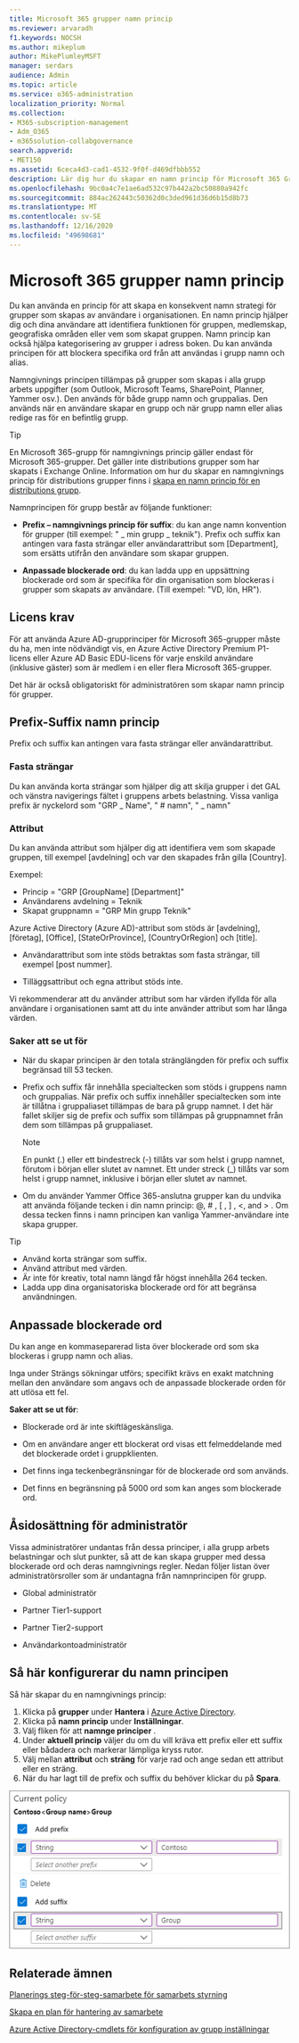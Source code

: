 ```yaml
---
title: Microsoft 365 grupper namn princip
ms.reviewer: arvaradh
f1.keywords: NOCSH
ms.author: mikeplum
author: MikePlumleyMSFT
manager: serdars
audience: Admin
ms.topic: article
ms.service: o365-administration
localization_priority: Normal
ms.collection:
- M365-subscription-management
- Adm_O365
- m365solution-collabgovernance
search.appverid:
- MET150
ms.assetid: 6ceca4d3-cad1-4532-9f0f-d469dfbbb552
description: Lär dig hur du skapar en namn princip för Microsoft 365 Groups.
ms.openlocfilehash: 9bc0a4c7e1ae6ad532c97b442a2bc50880a942fc
ms.sourcegitcommit: 884ac262443c50362d0c3ded961d36d6b15d8b73
ms.translationtype: MT
ms.contentlocale: sv-SE
ms.lasthandoff: 12/16/2020
ms.locfileid: "49698681"
---
```

# <a name="microsoft-365-groups-naming-policy"></a>Microsoft 365 grupper namn princip

Du kan använda en princip för att skapa en konsekvent namn strategi för grupper som skapas av användare i organisationen. En namn princip hjälper dig och dina användare att identifiera funktionen för gruppen, medlemskap, geografiska områden eller vem som skapat gruppen. Namn princip kan också hjälpa kategorisering av grupper i adress boken. Du kan använda principen för att blockera specifika ord från att användas i grupp namn och alias.

Namngivnings principen tillämpas på grupper som skapas i alla grupp arbets uppgifter (som Outlook, Microsoft Teams, SharePoint, Planner, Yammer osv.). Den används för både grupp namn och gruppalias. Den används när en användare skapar en grupp och när grupp namn eller alias redige ras för en befintlig grupp.

> [!TIP]
> En Microsoft 365-grupp för namngivnings princip gäller endast för Microsoft 365-grupper. Det gäller inte distributions grupper som har skapats i Exchange Online. Information om hur du skapar en namngivnings princip för distributions grupper finns i [skapa en namn princip för en distributions grupp](https://docs.microsoft.com/exchange/recipients-in-exchange-online/manage-distribution-groups/create-group-naming-policy).

Namnprincipen för grupp består av följande funktioner:

- **Prefix – namngivnings princip för suffix**: du kan ange namn konvention för grupper (till exempel: " \_ min grupp \_ teknik"). Prefix och suffix kan antingen vara fasta strängar eller användarattribut som [Department], som ersätts utifrån den användare som skapar gruppen.

- **Anpassade blockerade ord**: du kan ladda upp en uppsättning blockerade ord som är specifika för din organisation som blockeras i grupper som skapats av användare. (Till exempel: "VD, lön, HR").

## <a name="licensing-requirements"></a>Licens krav

För att använda Azure AD-grupprinciper för Microsoft 365-grupper måste du ha, men inte nödvändigt vis, en Azure Active Directory Premium P1-licens eller Azure AD Basic EDU-licens för varje enskild användare (inklusive gäster) som är medlem i en eller flera Microsoft 365-grupper.

Det här är också obligatoriskt för administratören som skapar namn princip för grupper.

## <a name="prefix-suffix-naming-policy"></a>Prefix-Suffix namn princip

Prefix och suffix kan antingen vara fasta strängar eller användarattribut.

### <a name="fixed-strings"></a>Fasta strängar

Du kan använda korta strängar som hjälper dig att skilja grupper i det GAL och vänstra navigerings fältet i gruppens arbets belastning. Vissa vanliga prefix är nyckelord som "GRP \_ Name", " \# namn", " \_ namn"

### <a name="attributes"></a>Attribut

Du kan använda attribut som hjälper dig att identifiera vem som skapade gruppen, till exempel [avdelning] och var den skapades från gilla [Country].

Exempel:

- Princip = "GRP [GroupName] [Department]"
- Användarens avdelning = Teknik
- Skapat gruppnamn = "GRP Min grupp Teknik"

Azure Active Directory (Azure AD)-attribut som stöds är [avdelning], [företag], [Office], [StateOrProvince], [CountryOrRegion] och [title].

- Användarattribut som inte stöds betraktas som fasta strängar, till exempel [post nummer].

- Tilläggsattribut och egna attribut stöds inte.

Vi rekommenderar att du använder attribut som har värden ifyllda för alla användare i organisationen samt att du inte använder attribut som har långa värden.

### <a name="things-to-look-out-for"></a>Saker att se ut för

- När du skapar principen är den totala stränglängden för prefix och suffix begränsad till 53 tecken.

- Prefix och suffix får innehålla specialtecken som stöds i gruppens namn och gruppalias. När prefix och suffix innehåller specialtecken som inte är tillåtna i gruppaliaset tillämpas de bara på grupp namnet. I det här fallet skiljer sig de prefix och suffix som tillämpas på gruppnamnet från dem som tillämpas på gruppaliaset.

  > [!NOTE]
  > En punkt (.) eller ett bindestreck (-) tillåts var som helst i grupp namnet, förutom i början eller slutet av namnet. Ett under streck (_) tillåts var som helst i grupp namnet, inklusive i början eller slutet av namnet.

- Om du använder Yammer Office 365-anslutna grupper kan du undvika att använda följande tecken i din namn princip: @, \# , \[ , \] , \<, and \> . Om dessa tecken finns i namn principen kan vanliga Yammer-användare inte skapa grupper.

> [!Tip]
> - Använd korta strängar som suffix.
> - Använd attribut med värden.
> - Är inte för kreativ, total namn längd får högst innehålla 264 tecken.
> - Ladda upp dina organisatoriska blockerade ord för att begränsa användningen.

## <a name="custom-blocked-words"></a>Anpassade blockerade ord

Du kan ange en kommaseparerad lista över blockerade ord som ska blockeras i grupp namn och alias.

Inga under Strängs sökningar utförs; specifikt krävs en exakt matchning mellan den användare som angavs och de anpassade blockerade orden för att utlösa ett fel.

**Saker att se ut för**:

- Blockerade ord är inte skiftlägeskänsliga.

- Om en användare anger ett blockerat ord visas ett felmeddelande med det blockerade ordet i gruppklienten.

- Det finns inga teckenbegränsningar för de blockerade ord som används.

- Det finns en begränsning på 5000 ord som kan anges som blockerade ord.

## <a name="admin-override"></a>Åsidosättning för administratör

Vissa administratörer undantas från dessa principer, i alla grupp arbets belastningar och slut punkter, så att de kan skapa grupper med dessa blockerade ord och deras namngivnings regler. Nedan följer listan över administratörsroller som är undantagna från namnprincipen för grupp.

- Global administratör

- Partner Tier1-support

- Partner Tier2-support

- Användarkontoadministratör

## <a name="how-to-set-up-the-naming-policy"></a>Så här konfigurerar du namn principen

Så här skapar du en namngivnings princip:

1. Klicka på **grupper** under **Hantera** i [Azure Active Directory](https://aad.portal.azure.com).
2. Klicka på **namn princip** under **Inställningar**.
3. Välj fliken för att **namnge principer** .
4. Under **aktuell princip** väljer du om du vill kräva ett prefix eller ett suffix eller bådadera och markerar lämpliga kryss rutor.
5. Välj mellan **attribut** och **sträng** för varje rad och ange sedan ett attribut eller en sträng.
6. När du har lagt till de prefix och suffix du behöver klickar du på **Spara**.

![Skärm bild av inställningarna för namngivnings princip för grupper i Azure Active Directory](../media/groups-naming-policy-azure.png)

## <a name="related-topics"></a>Relaterade ämnen

[Planerings steg-för-steg-samarbete för samarbets styrning](collaboration-governance-overview.md#collaboration-governance-planning-step-by-step)

[Skapa en plan för hantering av samarbete](collaboration-governance-first.md)

[Azure Active Directory-cmdlets för konfiguration av grupp inställningar](https://go.microsoft.com/fwlink/?linkid=868341)
